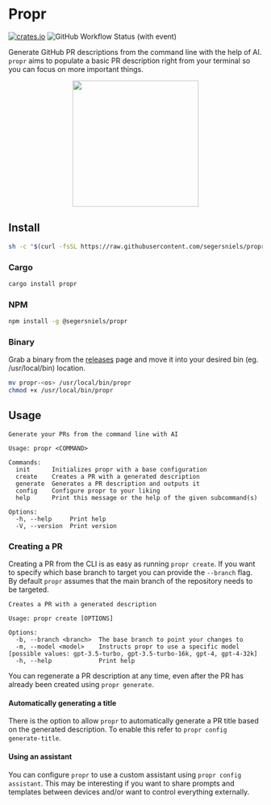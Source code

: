 # Propr

[![crates.io](https://img.shields.io/crates/v/propr.svg)](https://crates.io/crates/propr)
![GitHub Workflow Status (with event)](https://img.shields.io/github/actions/workflow/status/segersniels/propr-cli/ci.yml)

Generate GitHub PR descriptions from the command line with the help of AI. 
`propr` aims to populate a basic PR description right from your terminal so you can focus on more important things.

<p align="center">
<img src="./resources/logo.png" width="250">

## Install

```bash
sh -c "$(curl -fsSL https://raw.githubusercontent.com/segersniels/propr-cli/master/scripts/install.sh)"
```

### Cargo

```bash
cargo install propr
```

### NPM

```bash
npm install -g @segersniels/propr
```

### Binary

Grab a binary from the [releases](https://github.com/segersniels/propr-cli/releases) page and move it into your desired bin (eg. /usr/local/bin) location.

```bash
mv propr-<os> /usr/local/bin/propr
chmod +x /usr/local/bin/propr
```

## Usage

```
Generate your PRs from the command line with AI

Usage: propr <COMMAND>

Commands:
  init      Initializes propr with a base configuration
  create    Creates a PR with a generated description
  generate  Generates a PR description and outputs it
  config    Configure propr to your liking
  help      Print this message or the help of the given subcommand(s)

Options:
  -h, --help     Print help
  -V, --version  Print version
```

### Creating a PR

Creating a PR from the CLI is as easy as running `propr create`. If you want to specify which base branch to target you can provide the `--branch` flag. By default `propr` assumes that the main branch of the repository needs to be targeted.

```
Creates a PR with a generated description

Usage: propr create [OPTIONS]

Options:
  -b, --branch <branch>  The base branch to point your changes to
  -m, --model <model>    Instructs propr to use a specific model [possible values: gpt-3.5-turbo, gpt-3.5-turbo-16k, gpt-4, gpt-4-32k]
  -h, --help             Print help
```

You can regenerate a PR description at any time, even after the PR has already been created using `propr generate`.

#### Automatically generating a  title

There is the option to allow `propr` to automatically generate a PR title based on the generated description. To enable this refer to `propr config generate-title`.

#### Using an assistant

You can configure `propr` to use a custom assistant using `propr config assistant`. This may be interesting if you want to share prompts and templates between devices and/or want to control everything externally.